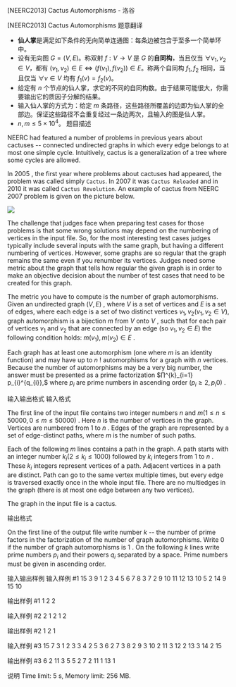 



[NEERC2013] Cactus Automorphisms - 洛谷














[NEERC2013] Cactus Automorphisms
题意翻译
- **仙人掌**是满足如下条件的无向简单连通图：每条边被包含于至多一个简单环中。
- 设有无向图 $G=(V,E)$。称双射 $f:V\rightarrow V$ 是 $G$ 的**自同构**，当且仅当 $\forall v_1,v_2\in V$，都有 $(v_1,v_2)\in E\Leftrightarrow (f(v_1),f(v_2))\in E$。称两个自同构 $f_1,f_2$ 相同，当且仅当 $\forall v\in V$ 均有 $f_1(v)=f_2(v)$。
- 给定有 $n$ 个节点的仙人掌，求它的不同的自同构数。由于结果可能很大，你需要输出它的质因子分解的结果。
- 输入仙人掌的方式为：给定 $m$ 条路径，这些路径所覆盖的边即为仙人掌的全部边。保证这些路径不会重复经过一条边两次，且输入的图是仙人掌。
- $n,m\leq 5\times 10^4$。
题目描述


NEERC had featured a number of problems in previous years about cactuses -- connected undirected graphs in which every edge belongs to at most one simple cycle. Intuitively, cactus is a generalization of a tree where some cycles are allowed.

In $2005$ , the first year where problems about cactuses had appeared, the problem was called simply `Cactus`. In $2007$ it was `Cactus Reloaded` and in $2010$ it was called `Cactus Revolution`. An example of cactus from NEERC $2007$ problem is given on the picture below.

![](/upload/images2/cac.png)

The challenge that judges face when preparing test cases for those problems is that some wrong solutions may depend on the numbering of vertices in the input file. So, for the most interesting test cases judges typically include several inputs with the same graph, but having a different numbering of vertices. However, some graphs are so regular that the graph remains the same even if you renumber its vertices. Judges need some metric about the graph that tells how regular the given graph is in order to make an objective decision about the number of test cases that need to be created for this graph.

The metric you have to compute is the number of graph automorphisms. Given an undirected graph $(V , E)$ , where $V$ is a set of vertices and $E$ is a set of edges, where each edge is a set of two distinct vertices ${v_{1}, v_{2}} (v_{1}, v_{2} ∈ V ),$ graph automorphism is a bijection $m$ from $V$ onto $V$ , such that for each pair of vertices $v_{1}$ and $v_{2}$ that are connected by an edge (so ${v_{1}, v_{2}} ∈ E)$ the following condition holds: ${m(v_{1}), m(v_{2})} ∈ E$ .

Each graph has at least one automorphism (one where $m$ is an identity function) and may have up to $n$ ! automorphisms for a graph with $n$ vertices. Because the number of automorphisms may be a very big number, the answer must be presented as a prime factorization $∏^{k}_{i=1} p_{i}^{q_{i}},$ where $p_{i}$ are prime numbers in ascending order $(p_{i} \ge 2 , p_{i} 0)$ .


输入输出格式
输入格式



The first line of the input file contains two integer numbers $n$ and $m (1 \le n \le 50 000 , 0 \le m \le 50 000)$ . Here $n$ is the number of vertices in the graph. Vertices are numbered from $1$ to $n$ . Edges of the graph are represented by a set of edge-distinct paths, where $m$ is the number of such paths.

Each of the following $m$ lines contains a path in the graph. A path starts with an integer number $k_{i} (2 \le k_{i} \le 1000)$ followed by $k_{i}$ integers from $1$ to $n$ . These $k_{i}$ integers represent vertices of a path. Adjacent vertices in a path are distinct. Path can go to the same vertex multiple times, but every edge is traversed exactly once in the whole input file. There are no multiedges in the graph (there is at most one edge between any two vertices).

The graph in the input file is a cactus.


输出格式



On the first line of the output file write number $k$ -- the number of prime factors in the factorization of the number of graph automorphisms. Write $0$ if the number of graph automorphisms is $1$ . On the following $k$ lines write prime numbers $p_{i}$ and their powers $q_i$ separated by a space. Prime numbers must be given in ascending order.


输入输出样例
输入样例 #1
15 3
9 1 2 3 4 5 6 7 8 3
7 2 9 10 11 12 13 10
5 2 14 9 15 10

输出样例 #1
1
2 2

输入样例 #2
2 1
2 1 2

输出样例 #2
1
2 1

输入样例 #3
15 7
3 1 2 3
3 4 2 5
3 6 2 7
3 8 2 9
3 10 2 11
3 12 2 13
3 14 2 15

输出样例 #3
6
2 11
3 5
5 2
7 2
11 1
13 1

说明
Time limit: 5 s, Memory limit: 256 MB. 








